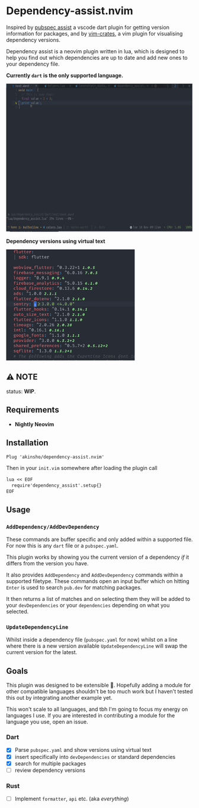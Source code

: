 # Dependency-assist.nvim

Inspired by [pubspec assist](https://github.com/jeroen-meijer/pubspec-assist) a vscode dart plugin for getting version information for packages,
and by [vim-crates](https://github.com/mhinz/vim-crates), a vim plugin for visualising dependency versions.

Dependency assist is a neovim plugin written in lua, which is designed to help you find out which dependencies
are up to date and add new ones to your dependency file.

**Currently `dart` is the only supported language.**

<img src="./.github/dependency_assist.gif" alt="Dependency assist in action" height="400px">

**Dependency versions using virtual text**

<img alt="dependency assist virtual text" src="./.github/dependencies_virt_text.png" height="300px">

## ⚠ NOTE

status: **WIP**.

## Requirements

- **Nightly Neovim**

## Installation

```
Plug 'akinsho/dependency-assist.nvim'
```

Then in your `init.vim` somewhere after loading the plugin call

```vim
lua << EOF
  require'dependency_assist'.setup{}
EOF
```

## Usage

### `AddDependency/AddDevDependency`

These commands are buffer specific and only added within a supported file. For now this is any `dart` file or a `pubspec.yaml`.

This plugin works by showing you the current version of a dependency _if_ it differs from the version you have.

It also provides `AddDependency` and `AddDevDependency` commands within a supported filetype.
These commands open an input buffer which on hitting `Enter` is used to search `pub.dev` for matching packages.

It then returns a list of matches and on selecting them they will be added to your `devDependencies` or your `dependencies`
depending on what you selected.

### `UpdateDependencyLine`

Whilst inside a dependency file (`pubspec.yaml` for now) whilst on a line where there is a new version
available `UpdateDependencyLine` will swap the current version for the latest.

## Goals

This plugin was designed to be extensible 🤞. Hopefully adding a module for other compatible languages shouldn't be too
much work but I haven't tested this out by integrating another example yet.

This won't scale to all languages, and tbh I'm going to focus my energy on languages I use. If you are interested in contributing a
module for the language you use, open an issue.

### Dart

- [x] Parse `pubspec.yaml` and show versions using virtual text
- [x] insert specifically into `devDependencies` or standard dependencies
- [x] search for multiple packages
- [ ] review dependency versions

### Rust

- [ ] Implement `formatter`, `api` etc. (aka _everything_)
